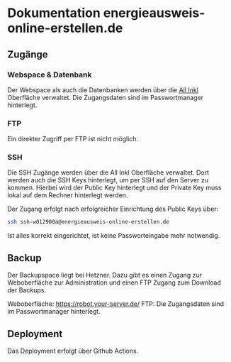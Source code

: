 # Dokumentation energieausweis-online-erstellen.de

## Zugänge

### Webspace & Datenbank

Der Webspace als auch die Datenbanken werden über die [All Inkl](https://kas.all-inkl.com/) Oberfläche verwaltet. Die Zugangsdaten sind im Passwortmanager hinterlegt.

### FTP

Ein direkter Zugriff per FTP ist nicht möglich.

### SSH

Die SSH Zugänge werden über die All Inkl Oberfläche verwaltet. Dort werden auch die SSH Keys hinterlegt, um per SSH auf den Server zu kommen. Hierbei wird der Public Key hinterlegt und der Private Key muss lokal auf dem Rechner hinterlegt werden.

Der Zugang erfolgt nach erfolgreicher Einrichtung des Public Keys über:

```bash
ssh ssh-w012900a@energieausweis-online-erstellen.de
```

Ist alles korrekt eingerichtet, ist keine Passworteingabe mehr notwendig.

## Backup

Der Backupspace liegt bei Hetzner. Dazu gibt es einen Zugang zur Weboberfläche zur Administration und einen FTP Zugang zum Download der Backups.

Weboberfläche: https://robot.your-server.de/
FTP: Die Zugangsdaten sind im Passwortmanager hinterlegt.

## Deployment

Das Deployment erfolgt über Github Actions. 


